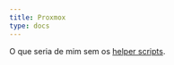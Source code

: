 ```yaml
---
title: Proxmox 
type: docs
---
```


O que seria de mim sem os [helper scripts](https://helper-scripts.com).
